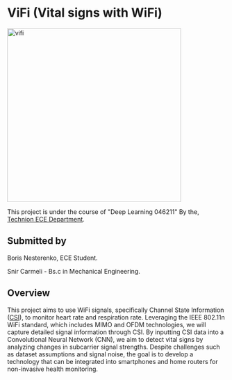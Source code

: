 # ViFi (Vital signs with WiFi)
<img src="https://github.com/user-attachments/assets/d2bca8d5-6e5f-4240-9033-10ef52e83c3a" alt="vifi" width="400" height="400">

This project is under the course of "Deep Learning 046211" By the, [Technion ECE Department](https://ece.technion.ac.il/).

## Submitted by 
Boris Nesterenko, ECE Student.

Snir Carmeli - Bs.c in Mechanical Engineering.

## Overview
This project aims to use WiFi signals, specifically Channel State Information ([CSI](https://en.wikipedia.org/wiki/Channel_state_information)), to monitor heart rate and respiration rate. 
Leveraging the IEEE 802.11n WiFi standard, which includes MIMO and OFDM technologies, we will capture detailed signal information through CSI. 
By inputting CSI data into a Convolutional Neural Network (CNN), we aim to detect vital signs by analyzing changes in subcarrier signal strengths. 
Despite challenges such as dataset assumptions and signal noise, the goal is to develop a technology that can be integrated into smartphones and home routers for non-invasive health monitoring.
